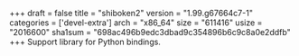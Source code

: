 +++
draft = false
title = "shiboken2"
version = "1.99.g67664c7-1"
categories = ['devel-extra']
arch = "x86_64"
size = "611416"
usize = "2016600"
sha1sum = "698ac496b9edc3dbad9c354896b6c9c8a0e2ddfb"
+++
Support library for Python bindings.